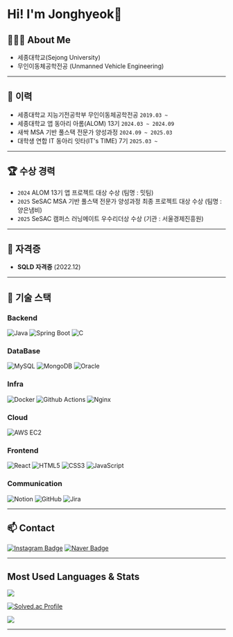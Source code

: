 <!-- 상단 배너 등 이미지를 사용하고 싶다면 자유롭게 추가 가능합니다. 
<p align="center">
  <img src="https://capsule-render.vercel.app/api?type=wave&color=auto&height=200&section=header&text=Welcome!&fontSize=50&fontAlign=50&animation=fadeIn" />
</p> -->
# Hi! I'm Jonghyeok👋

## 👩🏻‍💻 About Me
- 세종대학교(Sejong University)<br>
- 무인이동체공학전공 (Unmanned Vehicle Engineering)

---

## 🏫 이력
- 세종대학교 지능기전공학부 무인이동체공학전공 `2019.03 ~`  
- 세종대학교 앱 동아리 아롬(ALOM) 13기 `2024.03 ~ 2024.09`  
- 새싹 MSA 기반 풀스택 전문가 양성과정 `2024.09 ~ 2025.03`
- 대학생 연합 IT 동아리 잇타(IT's TIME) 7기 `2025.03 ~`

---

## 🏆 수상 경력
- `2024` ALOM 13기 앱 프로젝트 대상 수상 (팀명 : 밋팀)
- `2025` SeSAC MSA 기반 풀스택 전문가 양성과정 최종 프로젝트 대상 수상 (팀명 : 양은냄비)
- `2025` SeSAC 캠퍼스 러닝메이트 우수리더상 수상 (기관 : 서울경제진흥원) 

---

## 🪪 자격증
- **SQLD 자격증** (2022.12)

---

## 🎨 기술 스택


### Backend
![Java](https://img.shields.io/badge/Java-007396?style=for-the-badge&logo=Java&logoColor=white)
![Spring Boot](https://img.shields.io/badge/Spring%20Boot-6DB33F?style=for-the-badge&logo=SpringBoot&logoColor=white)
![C](https://img.shields.io/badge/C-A8B9CC?style=for-the-badge&logo=C&logoColor=white)


### DataBase
![MySQL](https://img.shields.io/badge/MySQL-4479A1?style=for-the-badge&logo=MySQL&logoColor=white)
![MongoDB](https://img.shields.io/badge/MongoDB-47A248?style=for-the-badge&logo=MongoDB&logoColor=white)
![Oracle](https://img.shields.io/badge/Oracle-F80000?style=for-the-badge&logo=Oracle&logoColor=white)


### Infra
![Docker](https://img.shields.io/badge/Docker-2496ED?style=for-the-badge&logo=Docker&logoColor=white)
![Github Actions](https://img.shields.io/badge/GitHub_Actions-2088FF?style=for-the-badge&logo=github-actions&logoColor=white)
![Nginx](https://img.shields.io/badge/Nginx-009639?style=for-the-badge&logo=nginx&logoColor=white)


### Cloud
![AWS EC2](https://img.shields.io/badge/AWS%20EC2-FF9900?style=for-the-badge&logo=amazon-aws&logoColor=white)


### Frontend
![React](https://img.shields.io/badge/React-61DAFB?style=for-the-badge&logo=React&logoColor=white)
![HTML5](https://img.shields.io/badge/HTML5-E34F26?style=for-the-badge&logo=HTML5&logoColor=white)
![CSS3](https://img.shields.io/badge/CSS3-1572B6?style=for-the-badge&logo=CSS3&logoColor=white)
![JavaScript](https://img.shields.io/badge/JavaScript-F7DF1E?style=for-the-badge&logo=JavaScript&logoColor=black)


### Communication
![Notion](https://img.shields.io/badge/Notion-000000?style=for-the-badge&logo=Notion&logoColor=white)
![GitHub](https://img.shields.io/badge/GitHub-181717?style=for-the-badge&logo=GitHub&logoColor=white)
![Jira](https://img.shields.io/badge/Jira-0052CC?style=for-the-badge&logo=Jira&logoColor=white)


---

## 📫 Contact

<!-- Instagram -->
[![Instagram Badge](https://img.shields.io/badge/Instagram-E4405F?style=for-the-badge&logo=Instagram&logoColor=white)](https://instagram.com/nam_jjong99)<!-- Naver Email -->  [![Naver Badge](https://img.shields.io/badge/Naver-03C75A?style=for-the-badge&logo=Naver&logoColor=white)](mailto:njh9750@naver.com)

---

## Most Used Languages & Stats

  <!-- 이 부분에서 YOUR_GITHUB_USERNAME 부분을 자신의 GitHub 아이디로 변경해주세요 -->
<img src="https://github-readme-stats.vercel.app/api/top-langs/?username=JonghyeokNam&layout=compact&theme=algolia" />

[![Solved.ac Profile](http://mazassumnida.wtf/api/v2/generate_badge?boj=njh9750)](https://solved.ac/njh9750/)

<img src="https://github-readme-stats.vercel.app/api?username=JonghyeokNam&show_icons=true&theme=tokyonight" />    




  


<!-- 깃허브 프로필 뱃지 등 필요하면 추가로 달 수 있습니다. -->
<!-- [![GitHub Streak](http://github-readme-streak-stats.herokuapp.com?user=YOUR_GITHUB_USERNAME&theme=radical)](https://git.io/streak-stats) -->

---

<!-- 하단에 한 줄 소개나 연락처/블로그 정보 등을 배치할 수도 있습니다. 
<p align="center">
  <b>Thank you for visiting!</b>
</p> -->
